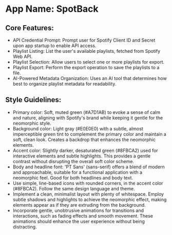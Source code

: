 # **App Name**: SpotBack

## Core Features:

- API Credential Prompt: Prompt user for Spotify Client ID and Secret upon app startup to enable API access.
- Playlist Listing: List the user's available playlists, fetched from Spotify Web API.
- Playlist Selection: Allow users to select one or more playlists for export.
- Playlist Export: Perform the export operation to save the playlists to a file.
- AI-Powered Metadata Organization: Uses an AI tool that determines how best to organize playlist metadata for readability.

## Style Guidelines:

- Primary color: Soft, muted green (#A7D1AB) to evoke a sense of calm and nature, aligning with Spotify's brand while keeping it gentle for the neomorphic style.
- Background color: Light gray (#E0E0E0) with a subtle, almost imperceptible green tint to complement the primary color and maintain a soft, clean look. Creates a backdrop that enhances the neomorphic elements.
- Accent color: Slightly darker, desaturated green (#8FBCA2) used for interactive elements and subtle highlights. This provides a gentle contrast without disrupting the overall soft color scheme.
- Body and headline font: 'PT Sans' (sans-serif) offers a blend of modern and approachable, suitable for a functional application with a neomorphic feel. Good for both headlines and body text.
- Use simple, line-based icons with rounded corners, in the accent color (#8FBCA2). Follow the same design language and theme.
- Implement a clean, minimalist layout with plenty of whitespace. Employ subtle shadows and highlights to achieve the neomorphic effect, making elements appear as if they are extruding from the background.
- Incorporate gentle, unobtrusive animations for transitions and interactions, such as fading effects and smooth movement. These animations should enhance the user experience without being distracting.